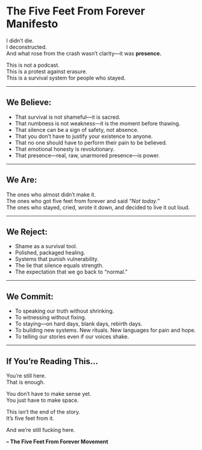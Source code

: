 # The Five Feet From Forever Manifesto

I didn’t die.  
I deconstructed.  
And what rose from the crash wasn’t clarity—it was **presence.**

This is not a podcast.  
This is a protest against erasure.  
This is a survival system for people who stayed.

---

## We Believe:

- That survival is not shameful—it is sacred.
- That numbness is not weakness—it is the moment before thawing.
- That silence can be a sign of safety, not absence.
- That you don’t have to justify your existence to anyone.
- That no one should have to perform their pain to be believed.
- That emotional honesty is revolutionary.
- That presence—real, raw, unarmored presence—is power.

---

## We Are:

The ones who almost didn’t make it.  
The ones who got five feet from forever and said *“Not today.”*  
The ones who stayed, cried, wrote it down, and decided to live it out loud.

---

## We Reject:

- Shame as a survival tool.  
- Polished, packaged healing.  
- Systems that punish vulnerability.  
- The lie that silence equals strength.  
- The expectation that we go back to “normal.”

---

## We Commit:

- To speaking our truth without shrinking.
- To witnessing without fixing.
- To staying—on hard days, blank days, rebirth days.
- To building new systems. New rituals. New languages for pain and hope.
- To telling our stories even if our voices shake.

---

## If You’re Reading This…

You’re still here.  
That is enough.

You don’t have to make sense yet.  
You just have to make space.

This isn’t the end of the story.  
It’s five feet from it.

And we’re still fucking here.

**– The Five Feet From Forever Movement**
